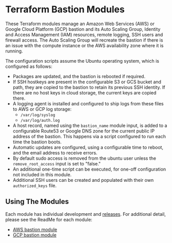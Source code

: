# Terraform Bastion Modules

These Terraform modules manage an Amazon Web Services (AWS) or Google Cloud Platform (GCP) bastion and its Auto Scaling Group, Identity and Access Management (IAM) resources, remote logging, SSH users and firewall access. The Auto Scaling Group will recreate the bastion if there is an issue with the compute instance or the AWS availability zone where it is running.

The configuration scripts assume the Ubuntu operating system, which is configured as follows:

* Packages are updated, and the bastion is rebooted if required.
* If SSH hostkeys are present in the configurable S3 or GCS bucket and path, they are copied to the bastion to retain its previous SSH identity. If there are no host keys in cloud storage, the current keys are copied there.
* A logging agent is installed and configured to ship logs from these files to AWS or GCP log storage:
	* `/var/log/syslog`
	* `/var/log/auth.log`
* A host record, named using the `bastion_name` module input,  is added to a configurable Route53 or Google DNS zone for the current public IP address of the bastion. This happens via a script configured to run each time the bastion boots.
* Automatic updates are configured, using a configurable time to reboot, and the email address to receive errors.
* By default sudo access is removed from the ubuntu user unless the `remove_root_access` input is set to "false."
* An additional one-time script can be executed, for one-off configuration not included in this module.
* Additional SSH users can be created and populated with their own `authorized_keys` file.

## Using The Modules

Each module has individual development and [releases](https://github.com/FairwindsOps/terraform-bastion/releases). For additional detail, please see the ReadMe for each module:

* [AWS bastion module](./aws/README.md)
* [GCP bastion module](./gcp/README.md)
